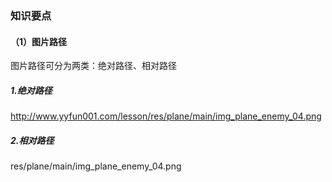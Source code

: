 ### 知识要点

#### （1）图片路径

图片路径可分为两类：绝对路径、相对路径

##### 1.绝对路径

http://www.yyfun001.com/lesson/res/plane/main/img_plane_enemy_04.png

##### 2.相对路径

res/plane/main/img_plane_enemy_04.png